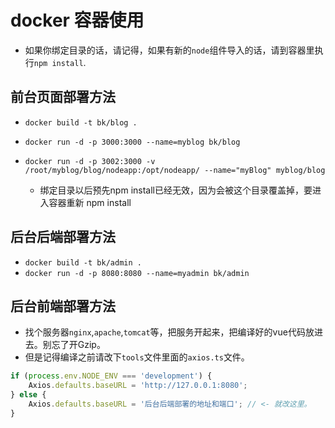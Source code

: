 # docker 容器使用
- 如果你绑定目录的话，请记得，如果有新的`node`组件导入的话，请到容器里执行`npm install`.

## 前台页面部署方法
- `docker build -t bk/blog .`
- `docker run -d -p 3000:3000 --name=myblog bk/blog`

- `docker run -d -p 3002:3000 -v /root/myblog/blog/nodeapp:/opt/nodeapp/ --name="myBlog" myblog/blog`
    + 绑定目录以后预先npm install已经无效，因为会被这个目录覆盖掉，要进入容器重新 npm install

## 后台后端部署方法
- `docker build -t bk/admin .`
- `docker run -d -p 8080:8080 --name=myadmin bk/admin`

## 后台前端部署方法
- 找个服务器`nginx`,`apache`,`tomcat`等，把服务开起来，把编译好的vue代码放进去。别忘了开Gzip。
- 但是记得编译之前请改下`tools`文件里面的`axios.ts`文件。
```javascript
if (process.env.NODE_ENV === 'development') {
    Axios.defaults.baseURL = 'http://127.0.0.1:8080';
} else {
    Axios.defaults.baseURL = '后台后端部署的地址和端口'; // <- 就改这里。
}
```